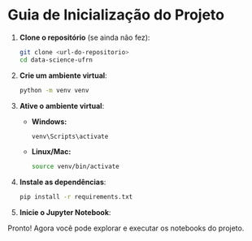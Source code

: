# Guia de Inicialização do Projeto

1. **Clone o repositório** (se ainda não fez):

   ```bash
   git clone <url-do-repositorio>
   cd data-science-ufrn
   ```

2. **Crie um ambiente virtual**:

   ```bash
   python -m venv venv
   ```

3. **Ative o ambiente virtual**:

   - **Windows:**
     ```bash
     venv\Scripts\activate
     ```
   - **Linux/Mac:**
     ```bash
     source venv/bin/activate
     ```

4. **Instale as dependências**:

   ```bash
   pip install -r requirements.txt
   ```

5. **Inicie o Jupyter Notebook**:

Pronto! Agora você pode explorar e executar os notebooks do projeto.
